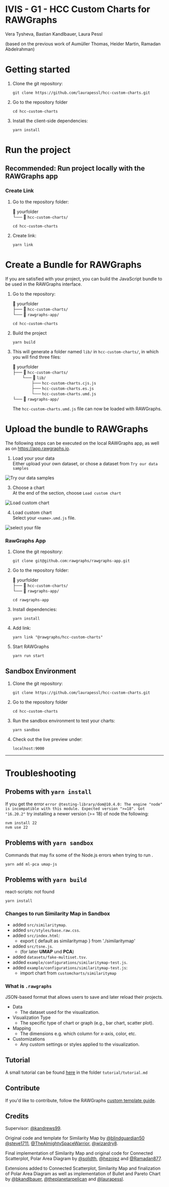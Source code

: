 # IVIS - G1 - HCC Custom Charts for RAWGraphs

Vera Tysheva, Bastian Kandlbauer, Laura Pessl

(based on the previous work of Aumüller Thomas, Heider Martin, Ramadan Abdelrahman)

# Getting started

1. Clone the git repository:
   ```
   git clone https://github.com/laurapessl/hcc-custom-charts.git
   ```
2. Go to the repository folder
   ```
   cd hcc-custom-charts
   ```
3. Install the client-side dependencies:
   ```
   yarn install
   ```

# Run the project

## Recommended: Run project locally with the RAWGraphs app

### Create Link

1. Go to the repository folder:

   📂 yourfolder  
   └── 📁 `hcc-custom-charts/`

   ```
   cd hcc-custom-charts
   ```

2. Create link:
   ```
   yarn link
   ```

# Create a Bundle for RAWGraphs

If you are satisfied with your project, you can build the JavaScript bundle to be used in the RAWGraphs interface.

1. Go to the repository:

   📂 yourfolder  
    ├── 📁 `hcc-custom-charts/`  
    └── 📁 `rawgraphs-app/`

   ```
   cd hcc-custom-charts
   ```

2. Build the project
   ```
   yarn build
   ```
3. This will generate a folder named `lib/` in `hcc-custom-charts/`, in which you will find three files:

   📂 yourfolder  
    ├── 📁 `hcc-custom-charts/`  
    <span style="color: transparent;">├──</span>└── 📁 `lib/`  
    <span style="color: transparent;">├──├──</span>├── `hcc-custom-charts.cjs.js`  
    <span style="color: transparent;">├──├──</span>├── `hcc-custom-charts.es.js`  
    <span style="color: transparent;">├──├──</span>└── `hcc-custom-charts.umd.js`  
    └── 📁 `rawgraphs-app/`

   The `hcc-custom-charts.umd.js` file can now be loaded with RAWGraphs.

# Upload the bundle to RAWGraphs

The following steps can be executed on the local RAWGraphs app, as well as on https://app.rawgraphs.io.

1. Load your your data  
   Either upload your own dataset, or chose a dataset from `Try our data samples`

![Try our data samples](images/datasample.png)

3. Choose a chart  
   At the end of the section, choose `Load custom chart`

![Load custom chart](images/addyourchart.png)

4. Load custom chart  
   Select your `<name>.umd.js` file.

![select your file](images/addcustomchart.png)

### RawGraphs App

1. Clone the git repository:

   ```
   git clone git@github.com:rawgraphs/rawgraphs-app.git
   ```

2. Go to the repository folder:

   📂 yourfolder  
   ├── 📁 `hcc-custom-charts/`  
   └── 📁 `rawgraphs-app/`

   ```
   cd rawgraphs-app
   ```

3. Install dependencies:
   ```
   yarn install
   ```
4. Add link:
   ```
   yarn link "@rawgraphs/hcc-custom-charts"
   ```
5. Start RAWGraphs
   ```
   yarn run start
   ```

## Sandbox Environment

1. Clone the git repository:
   ```
   git clone https://github.com/laurapessl/hcc-custom-charts.git
   ```
2. Go to the repository folder
   ```
   cd hcc-custom-charts
   ```
3. Run the sandbox environment to test your charts:
   ```
   yarn sandbox
   ```
4. Check out the live preview under:
   ```
   localhost:9000
   ```

---

# Troubleshooting

## Probems with `yarn install`

If you get the error `error @testing-library/dom@10.4.0: The engine "node" is incompatible with this module. Expected version ">=18". Got "16.20.2"` try installing a newer version (>= 18) of node the following:

```
nvm install 22
nvm use 22
```

## Problems with `yarn sandbox`

Commands that may fix some of the Node.js errors when trying to run .

```
yarn add ml-pca umap-js
```

## Problems with `yarn build`

react-scripts: not found

```
yarn install
```

### Changes to run Similarity Map in Sandbox

- added `src/similaritymap`.
- added `src/styles/base.raw.css`.
- added `src/index.html`:
  - export { default as similaritymap } from './similaritymap'
- added `src/tsne.js`.
  - (for later <b>UMAP</b> und <b>PCA</b>)
- added `datasets/fake-multiset.tsv`.
- added `example/configurations/similaritymap-test.js`.
- added `example/configurations/similaritymap-test.js`:
  - import chart from `customcharts/similaritymap`

### What is `.rawgraphs`

JSON-based format that allows users to save and later reload their projects.

- Data
  - The dataset used for the visualization.
- Visualization Type
  - The specific type of chart or graph (e.g., bar chart, scatter plot).
- Mapping
  - The dimensions e.g. which column for x-axis, color, etc.
- Customizations
  - Any custom settings or styles applied to the visualization.

## Tutorial

A small tutorial can be found [here](tutorial/tutorial.md) in the folder `tutorial/tutorial.md`

## Contribute

If you'd like to contribute, follow the RAWGraphs [custom template guide](https://github.com/rawgraphs/custom-rawcharts-template).

## Credits

Supervisor: [@kandrews99](https://github.com/kandrews99).

Original code and template for Similarity Map by [@blindguardian50](https://github.com/blindguardian50) [@steve1711](https://github.com/steve1711), [@TheAlmightySpaceWarrior](https://github.com/TheAlmightySpaceWarrior), [@wizardry8](https://github.com/wizardry8).

Final implementation of Similarity Map and original code for Connected Scatterplot, Polar Area Diagram by [@solidth](https://github.com/solidth), [@hezojez](https://github.com/hezojez) and [@Ramadan877](https://github.com/Ramadan877).

Extensions added to Connected Scatterplot, Similarity Map and finalization of Polar Area Diagram as well as implementation of Bullet and Pareto Chart by [@bkandlbauer](https://github.com/bkandlbauer), [@theplanetarpelican](https://github.com/theplanetarpelican) and [@laurapessl](https://github.com/laurapessl).
